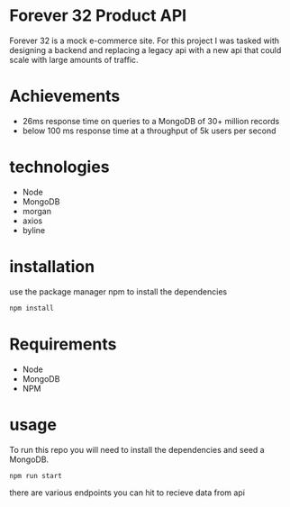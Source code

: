 # Forever 32 Product API

Forever 32 is a mock e-commerce site. For this project I was tasked with designing a backend and replacing a legacy api with a new api that could scale with large amounts of traffic.

# Achievements
- 26ms response time on queries to a MongoDB of 30+ million records
- below 100 ms response time at a throughput of 5k users per second

# technologies
- Node
- MongoDB
- morgan
- axios
- byline

# installation

use the package manager npm to install the dependencies

```bash
npm install
```
# Requirements
- Node
- MongoDB
- NPM

# usage

To run this repo you will need to install the dependencies and seed a MongoDB.

```bash
npm run start
```

there are various endpoints you can hit to recieve data from api

